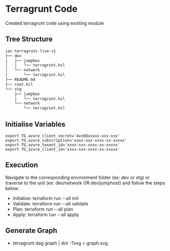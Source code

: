 # Terragrunt Code

Created terragrunt code using existing module

## Tree Structure

```bash
iac-terragrunt-live-v1
├── dev
│   ├── jumpbox
│   │   └── terragrunt.hcl
│   └── network
│       └── terragrunt.hcl
├── README.md
├── root.hcl
└── stg
    ├── jumpbox
    │   └── terragrunt.hcl
    └── network
        └── terragrunt.hcl
```

## Initialise Variables

```shell
export TG_azure_client_secret='4vn8Qxxxxx-xxx-xxx'
export TG_azure_subscription='xxxx-xxx-xxxx-xx-xxxxx'
export TG_azure_tenant_id='xxxx-xxx-xxxx-xx-xxxxx'
export TG_azure_client_id='xxxx-xxx-xxxx-xx-xxxxx'
```

## Execution

Navigate to the corresponding environment folder (ex: dev or stg) or traverse to the unit (ex: dev/network OR dev/jumphost) and follow the steps below.

- Initialise: terraform run --all init
- Validate: terraform run --all validate
- Plan: terraform run --all plan
- Apply: terraform run --all apply

## Generate Graph

- terragrunt dag graph | dot -Tsvg > graph.svg
